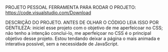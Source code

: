 PROJETO PESSOAL
FERRAMENTA PARA RODAR O PROJETO: https://code.visualstudio.com/Download

DESCRIÇÃO DO PROJETO.
ANTES DE OLHAR O CÓDIGO LEIA ISSO POR GENTILEZA: 
iniciel esse projeto com o objetivo de me aperfeicoar no CSS; não tenho a intenção conclui-lo, me aperfeiçoar no CSS é o principal objetivo desse projeto.
Estou tendando deixar a página o mais animada e interativa possível, sem a necessidade de JavaScript.
